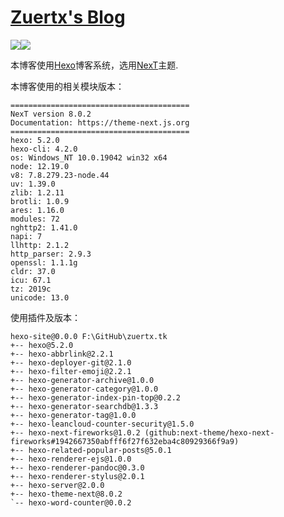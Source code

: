# [Zuertx's Blog](https://zuertx.tk)

![](https://img.shields.io/badge/Hexo-4.2.1-7289da.svg)![](https://img.shields.io/badge/NexT-7.8.0-32afed.svg)

本博客使用[Hexo](https://github.com/hexojs/hexo)博客系统，选用[NexT](https://github.com/theme-next/hexo-theme-next)主题.

本博客使用的相关模块版本：
```
========================================
NexT version 8.0.2
Documentation: https://theme-next.js.org
========================================
hexo: 5.2.0
hexo-cli: 4.2.0
os: Windows_NT 10.0.19042 win32 x64
node: 12.19.0
v8: 7.8.279.23-node.44
uv: 1.39.0
zlib: 1.2.11
brotli: 1.0.9
ares: 1.16.0
modules: 72
nghttp2: 1.41.0
napi: 7
llhttp: 2.1.2
http_parser: 2.9.3
openssl: 1.1.1g
cldr: 37.0
icu: 67.1
tz: 2019c
unicode: 13.0
```
使用插件及版本：
```
hexo-site@0.0.0 F:\GitHub\zuertx.tk
+-- hexo@5.2.0
+-- hexo-abbrlink@2.2.1
+-- hexo-deployer-git@2.1.0
+-- hexo-filter-emoji@2.2.1
+-- hexo-generator-archive@1.0.0
+-- hexo-generator-category@1.0.0
+-- hexo-generator-index-pin-top@0.2.2
+-- hexo-generator-searchdb@1.3.3
+-- hexo-generator-tag@1.0.0
+-- hexo-leancloud-counter-security@1.5.0
+-- hexo-next-fireworks@1.0.2 (github:next-theme/hexo-next-fireworks#1942667350abfff6f27f632eba4c80929366f9a9)
+-- hexo-related-popular-posts@5.0.1
+-- hexo-renderer-ejs@1.0.0
+-- hexo-renderer-pandoc@0.3.0
+-- hexo-renderer-stylus@2.0.1
+-- hexo-server@2.0.0
+-- hexo-theme-next@8.0.2
`-- hexo-word-counter@0.0.2
```